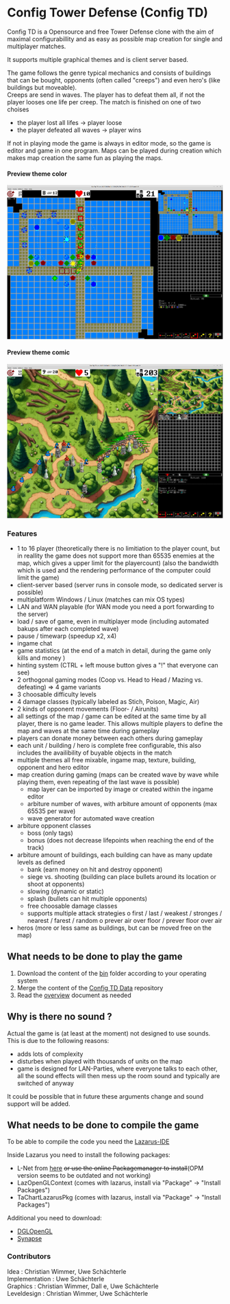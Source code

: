 # Config Tower Defense (Config TD)

Config TD is a Opensource and free Tower Defense clone with the aim of maximal configurabillity and as easy as possible map creation for single and multiplayer matches.

It supports multiple graphical themes and is client server based. 

The game follows the genre typical mechanics and consists of buildings that can be bought, opponents (often called "creeps") and even hero's (like buildings but moveable). <br>
Creeps are send in waves. The player has to defeat them all, if not the player looses one life per creep. The match is finished on one of two choises

* the player lost all lifes -> player loose
* the player defeated all waves -> player wins

If not in playing mode the game is always in editor mode, so the game is editor and game in one program. Maps can be played during creation which makes map creation the same fun as playing the maps.

#### Preview theme color
![](documentation/images/preview_color.png)

#### Preview theme comic
![](documentation/images/preview_comic.png)

### Features
- 1 to 16 player (theoretically there is no limitiation to the player count, but in reallity the game does not support more than 65535 enemies at the map, which gives a upper limit for the playercount) (also the bandwidth which is used and the rendering performance of the computer could limit the game)
- client-server based (server runs in console mode, so dedicated server is possible)
- multiplatform Windows / Linux (matches can mix OS types)
- LAN and WAN playable (for WAN mode you need a port forwarding to the server)
- load / save of game, even in multiplayer mode (including automated bakups after each completed wave)
- pause / timewarp (speedup x2, x4)
- ingame chat
- game statistics (at the end of a match in detail, during the game only kills and money )
- hinting system (CTRL + left mouse button gives a "!" that everyone can see)
- 2 orthogonal gaming modes (Coop vs. Head to Head / Mazing vs. defeating) => 4 game variants
- 3 choosable difficulty levels
- 4 damage classes (typically labeled as Stich, Poison, Magic, Air)
- 2 kinds of opponent movements (Floor- / Airunits)
- all settings of the map / game can be edited at the same time by all player, there is no game leader. This allows multiple players to define the map and waves at the same time during gameplay
- players can donate money between each others during gameplay
- each unit / building / hero is complete free configurable, this also includes the availibility of buyable objects in the match
- multiple themes all free mixable, ingame map, texture, building, opponent and hero editor
- map creation during gaming (maps can be created wave by wave while playing them, even repeating of the last wave is possible)
  * map layer can be imported by image or created within the ingame editor
  * arbiture number of waves, with arbiture amount of opponents (max 65535 per wave)
  * wave generator for automated wave creation
- arbiture opponent classes
  * boss (only tags)
  * bonus (does not decrease lifepoints when reaching the end of the track)
- arbiture amount of buildings, each building can have as many update levels as defined
  * bank (earn money on hit and destroy opponent)
  * siege vs. shooting (building can place bullets around its location or shoot at opponents)
  * slowing (dynamic or static)
  * splash (bullets can hit multiple opponents)
  * free choosable damage classes
  * supports multiple attack strategies
    o first / last / weakest / stronges / nearest / farest / random
    o prever air over floor / prever floor over air
- heros (more or less same as buildings, but can be moved free on the map)  

## What needs to be done to play the game

1. Download the content of the [bin](https://github.com/PascalCorpsman/ConfigTD/bin) folder according to your operating system
2. Merge the content of the [Config TD Data](https://github.com/PascalCorpsman/ConfigTD_Data) repository
3. Read the [overview](documentation/Readme.md) document as needed

## Why is there no sound ?

Actual the game is (at least at the moment) not designed to use sounds. This is due to the following reasons:
- adds lots of complexity
- disturbes when played with thousands of units on the map
- game is designed for LAN-Parties, where everyone talks to each other, all the sound effects will then mess up the room sound and typically are switched of anyway

It could be possible that in future these arguments change and sound support will be added.

## What needs to be done to compile the game

To be able to compile the code you need the [Lazarus-IDE](https://www.lazarus-ide.org)

Inside Lazarus you need to install the following packages:
- L-Net from [here](https://github.com/almindor/lnet) ~~or use the online Packagemanager to install~~(OPM version seems to be outdated and not working)
- LazOpenGLContext (comes with lazarus, install via "Package" -> "Install Packages")
- TaChartLazarusPkg (comes with lazarus, install via "Package" -> "Install Packages")

Additional you need to download:
- [DGLOpenGL](https://github.com/saschawillems/dglopengl)
- [Synapse](http://www.ararat.cz/synapse/doku.php/download)

### Contributors
Idea : Christian Wimmer, Uwe Schächterle<br>
Implementation : Uwe Schächterle<br>
Graphics : Christian Wimmer, Dall e, Uwe Schächterle<br>
Leveldesign : Christian Wimmer, Uwe Schächterle<br>
